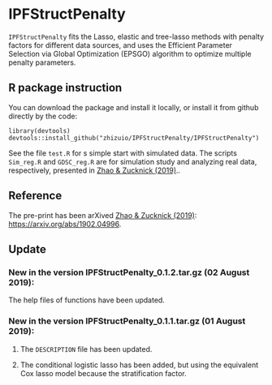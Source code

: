 # IPFStructPenalty

`IPFStructPenalty` fits the Lasso, elastic and tree-lasso methods with penalty factors for different data sources, and uses the Efficient Parameter Selection via Global Optimization (EPSGO) algorithm to optimize multiple penalty parameters.

## R package instruction

You can download the package and install it locally, or install it from github directly by the code:

```{r setup, include=FALSE}
library(devtools)
devtools::install_github("zhizuio/IPFStructPenalty/IPFStructPenalty")
```
See the file `test.R` for s simple start with simulated data. The scripts `Sim_reg.R` and `GDSC_reg.R` are for simulation study and analyzing real data, respectively, presented in [Zhao \& Zucknick (2019)](https://arxiv.org/abs/1902.04996)..

## Reference
The pre-print has been arXived [Zhao \& Zucknick (2019)](https://arxiv.org/abs/1902.04996): https://arxiv.org/abs/1902.04996.

## Update
### New in the version IPFStructPenalty_0.1.2.tar.gz (02 August 2019):

The help files of functions have been updated.

### New in the version IPFStructPenalty_0.1.1.tar.gz (01 August 2019):

1) The `DESCRIPTION` file has been updated.

2) The conditional logistic lasso has been added, but using the equivalent Cox lasso model because the stratification factor.

